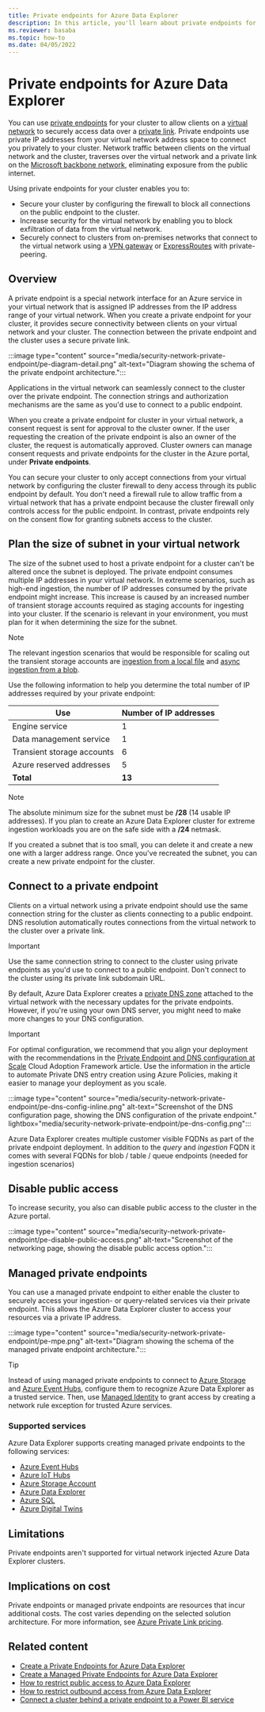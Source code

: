 ```yaml
---
title: Private endpoints for Azure Data Explorer
description: In this article, you'll learn about private endpoints for Azure Data Explorer.
ms.reviewer: basaba
ms.topic: how-to
ms.date: 04/05/2022
---
```


# Private endpoints for Azure Data Explorer

You can use [private endpoints](/azure/private-link/private-endpoint-overview) for your cluster to allow clients on a [virtual network](/azure/virtual-network/virtual-networks-overview) to securely access data over a [private link](/azure/private-link/private-link-overview). Private endpoints use private IP addresses from your virtual network address space to connect you privately to your cluster. Network traffic between clients on the virtual network and the cluster, traverses over the virtual network and a private link on the [Microsoft backbone network](/azure/networking/microsoft-global-network), eliminating exposure from the public internet.

Using private endpoints for your cluster enables you to:

* Secure your cluster by configuring the firewall to block all connections on the public endpoint to the cluster.
* Increase security for the virtual network by enabling you to block exfiltration of data from the virtual network.
* Securely connect to clusters from on-premises networks that connect to the virtual network using a [VPN gateway](/azure/vpn-gateway/vpn-gateway-about-vpngateways) or [ExpressRoutes](/azure/expressroute/expressroute-locations) with private-peering.

## Overview

A private endpoint is a special network interface for an Azure service in your virtual network that is assigned IP addresses from the IP address range of your virtual network. When you create a private endpoint for your cluster, it provides secure connectivity between clients on your virtual network and your cluster. The connection between the private endpoint and the cluster uses a secure private link.

:::image type="content" source="media/security-network-private-endpoint/pe-diagram-detail.png" alt-text="Diagram showing the schema of the private endpoint architecture.":::

Applications in the virtual network can seamlessly connect to the cluster over the private endpoint. The connection strings and authorization mechanisms are the same as you'd use to connect to a public endpoint.

When you create a private endpoint for cluster in your virtual network, a consent request is sent for approval to the cluster owner. If the user requesting the creation of the private endpoint is also an owner of the cluster, the request is automatically approved. Cluster owners can manage consent requests and private endpoints for the cluster in the Azure portal, under **Private endpoints**.

You can secure your cluster to only accept connections from your virtual network by configuring the cluster firewall to deny access through its public endpoint by default. You don't need a firewall rule to allow traffic from a virtual network that has a private endpoint because the cluster firewall only controls access for the public endpoint. In contrast, private endpoints rely on the consent flow for granting subnets access to the cluster.

## Plan the size of subnet in your virtual network

The size of the subnet used to host a private endpoint for a cluster can't be altered once the subnet is deployed. The private endpoint consumes multiple IP addresses in your virtual network. In extreme scenarios, such as high-end ingestion, the number of IP addresses consumed by the private endpoint might increase. This increase is caused by an increased number of transient storage accounts required as staging accounts for ingesting into your cluster. If the scenario is relevant in your environment, you must plan for it when determining the size for the subnet.

> [!NOTE]
> The relevant ingestion scenarios that would be responsible for scaling out the transient storage accounts are [ingestion from a local file](/kusto/api/netfx/kusto-ingest-client-examples?view=azure-data-explorer&preserve-view=true#ingest-from-local-file) and [async ingestion from a blob](/kusto/api/netfx/kusto-ingest-client-examples?view=azure-data-explorer&preserve-view=true#async-ingestion-from-a-single-azure-blob).

Use the following information to help you determine the total number of IP addresses required by your private endpoint:

| Use | Number of IP addresses |
| --- | --- |
| Engine service | 1 |
| Data management service | 1 |
| Transient storage accounts | 6 |
| Azure reserved addresses | 5 |
| **Total** | **13** |

> [!NOTE]
> The absolute minimum size for the subnet must be **/28** (14 usable IP addresses). If you plan to create an Azure Data Explorer cluster for extreme ingestion workloads you are on the safe side with a **/24** netmask.

If you created a subnet that is too small, you can delete it and create a new one with a larger address range. Once you've recreated the subnet, you can create a new private endpoint for the cluster.

## Connect to a private endpoint

Clients on a virtual network using a private endpoint should use the same connection string for the cluster as clients connecting to a public endpoint. DNS resolution automatically routes connections from the virtual network to the cluster over a private link.

> [!IMPORTANT]
> Use the same connection string to connect to the cluster using private endpoints as you'd use to connect to a public endpoint. Don't connect to the cluster using its private link subdomain URL.

By default, Azure Data Explorer creates a [private DNS zone](/azure/dns/private-dns-overview) attached to the virtual network with the necessary updates for the private endpoints. However, if you're using your own DNS server, you might need to make more changes to your DNS configuration.

> [!IMPORTANT]
> For optimal configuration, we recommend that you align your deployment with the recommendations in the [Private Endpoint and DNS configuration at Scale](/azure/cloud-adoption-framework/ready/azure-best-practices/private-link-and-dns-integration-at-scale) Cloud Adoption Framework article. Use the information in the article to automate Private DNS entry creation using Azure Policies, making it easier to manage your deployment as you scale.

:::image type="content" source="media/security-network-private-endpoint/pe-dns-config-inline.png" alt-text="Screenshot of the DNS configuration page, showing the DNS configuration of the private endpoint." lightbox="media/security-network-private-endpoint/pe-dns-config.png":::

Azure Data Explorer creates multiple customer visible FQDNs as part of the private endpoint deployment. In addition to the *query* and *ingestion* FQDN it comes with several FQDNs for blob / table / queue endpoints (needed for ingestion scenarios)

## Disable public access

To increase security, you also can disable public access to the cluster in the Azure portal.

:::image type="content" source="media/security-network-private-endpoint/pe-disable-public-access.png" alt-text="Screenshot of the networking page, showing the disable public access option.":::

## Managed private endpoints

You can use a managed private endpoint to either enable the cluster to securely access your ingestion- or query-related services via their private endpoint. This allows the Azure Data Explorer cluster to access your resources via a private IP address.

:::image type="content" source="media/security-network-private-endpoint/pe-mpe.png" alt-text="Diagram showing the schema of the managed private endpoint architecture.":::

> [!TIP]
> Instead of using managed private endpoints to connect to [Azure Storage](/azure/storage/common/storage-network-security?tabs=azure-portal#grant-access-to-trusted-azure-services) and [Azure Event Hubs](/azure/event-hubs/event-hubs-ip-filtering#trusted-microsoft-services), configure them to recognize Azure Data Explorer as a trusted service. Then, use [Managed Identity](/azure/data-explorer/managed-identities-overview) to grant access by creating a network rule exception for trusted Azure services.

### Supported services

Azure Data Explorer supports creating managed private endpoints to the following services:

* [Azure Event Hubs](/azure/event-hubs/event-hubs-about)
* [Azure IoT Hubs](/azure/iot-hub/iot-concepts-and-iot-hub)
* [Azure Storage Account](/azure/storage/blobs/storage-blobs-overview)
* [Azure Data Explorer](data-explorer-overview.md)
* [Azure SQL](/azure/azure-sql/azure-sql-iaas-vs-paas-what-is-overview)
* [Azure Digital Twins](/azure/digital-twins/overview)

## Limitations

Private endpoints aren't supported for virtual network injected Azure Data Explorer clusters.

## Implications on cost

Private endpoints or managed private endpoints are resources that incur additional costs. The cost varies depending on the selected solution architecture. For more information, see [Azure Private Link pricing](https://azure.microsoft.com/pricing/details/private-link/).

## Related content

* [Create a Private Endpoints for Azure Data Explorer](security-network-private-endpoint-create.md)
* [Create a Managed Private Endpoints for Azure Data Explorer](security-network-managed-private-endpoint-create.md)
* [How to restrict public access to Azure Data Explorer](security-network-restrict-public-access.md)
* [How to restrict outbound access from Azure Data Explorer](security-network-restrict-outbound-access.md)
* [Connect a cluster behind a private endpoint to a Power BI service](power-bi-private-endpoint.md)
